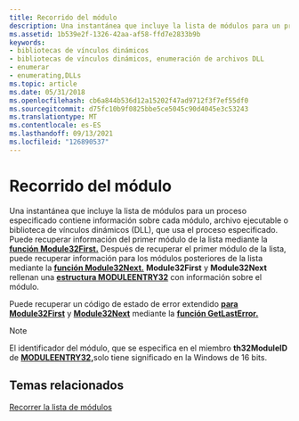 ```yaml
---
title: Recorrido del módulo
description: Una instantánea que incluye la lista de módulos para un proceso especificado contiene información sobre cada módulo, archivo ejecutable o biblioteca de vínculos dinámicos (DLL), que usa el proceso especificado.
ms.assetid: 1b539e2f-1326-42aa-af58-ffd7e2833b9b
keywords:
- bibliotecas de vínculos dinámicos
- bibliotecas de vínculos dinámicos, enumeración de archivos DLL
- enumerar
- enumerating,DLLs
ms.topic: article
ms.date: 05/31/2018
ms.openlocfilehash: cb6a844b536d12a15202f47ad9712f3f7ef55df0
ms.sourcegitcommit: d75fc10b9f0825bbe5ce5045c90d4045e3c53243
ms.translationtype: MT
ms.contentlocale: es-ES
ms.lasthandoff: 09/13/2021
ms.locfileid: "126890537"
---
```

# <a name="module-walking"></a>Recorrido del módulo

Una instantánea que incluye la lista de módulos para un proceso especificado contiene información sobre cada módulo, archivo ejecutable o biblioteca de vínculos dinámicos (DLL), que usa el proceso especificado. Puede recuperar información del primer módulo de la lista mediante la [**función Module32First.**](/windows/desktop/api/TlHelp32/nf-tlhelp32-module32first) Después de recuperar el primer módulo de la lista, puede recuperar información para los módulos posteriores de la lista mediante la [**función Module32Next.**](/windows/desktop/api/TlHelp32/nf-tlhelp32-module32next) **Module32First** y **Module32Next** rellenan una [**estructura MODULEENTRY32**](/windows/win32/api/tlhelp32/ns-tlhelp32-moduleentry32) con información sobre el módulo.

Puede recuperar un código de estado de error extendido [**para Module32First**](/windows/desktop/api/TlHelp32/nf-tlhelp32-module32first) y [**Module32Next**](/windows/desktop/api/TlHelp32/nf-tlhelp32-module32next) mediante la [**función GetLastError.**](/windows/desktop/api/errhandlingapi/nf-errhandlingapi-getlasterror)

> [!Note]  
> El identificador del módulo, que se especifica en el miembro **th32ModuleID** de [**MODULEENTRY32,**](/windows/win32/api/tlhelp32/ns-tlhelp32-moduleentry32)solo tiene significado en la Windows de 16 bits.

 

## <a name="related-topics"></a>Temas relacionados

<dl> <dt>

[Recorrer la lista de módulos](traversing-the-module-list.md)
</dt> </dl>

 

 